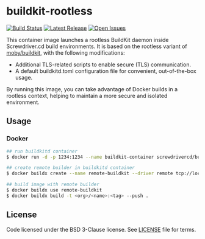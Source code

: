 # buildkit-rootless

[![Build Status][build-image]][build-url]
[![Latest Release][version-image]][version-url]
[![Open Issues][issues-image]][issues-url]

This container image launches a rootless BuildKit daemon inside Screwdriver.cd build environments. It is based on the rootless variant of [moby/buildkit](https://github.com/moby/buildkit), with the following modifications:

- Additional TLS-related scripts to enable secure (TLS) communication.
- A default buildkitd.toml configuration file for convenient, out-of-the-box usage.

By running this image, you can take advantage of Docker builds in a rootless context, helping to maintain a more secure and isolated environment.

## Usage

### Docker

```bash
## run buildkitd container
$ docker run -d -p 1234:1234 --name buildkit-container screwdrivercd/buildkit-rootless --addr tcp://0.0.0.0:1234

## create remote builder in buildkitd container
$ docker buildx create --name remote-buildkit --driver remote tcp://localhost:1234

## build image with remote builder
$ docker buildx use remote-buildkit
$ docker buildx build -t <org>/<name>:<tag> --push .
```

## License

Code licensed under the BSD 3-Clause license. See [LICENSE](./LICENSE) file for terms.


[build-image]: https://cd.screwdriver.cd/pipelines/15783/badge
[build-url]: https://cd.screwdriver.cd/pipelines/15783
[version-image]: https://img.shields.io/github/tag/screwdriver-cd/buildkit-rootless.svg
[version-url]: https://github.com/screwdriver-cd/buildkit-rootless/releases
[issues-image]: https://img.shields.io/github/issues/screwdriver-cd/screwdriver.svg
[issues-url]: https://github.com/screwdriver-cd/screwdriver/issues
